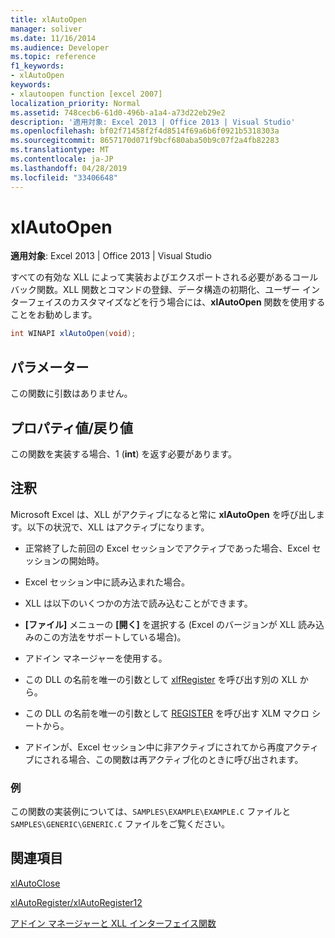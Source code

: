```yaml
---
title: xlAutoOpen
manager: soliver
ms.date: 11/16/2014
ms.audience: Developer
ms.topic: reference
f1_keywords:
- xlAutoOpen
keywords:
- xlautoopen function [excel 2007]
localization_priority: Normal
ms.assetid: 748cecb6-61d0-496b-a1a4-a73d22eb29e2
description: '適用対象: Excel 2013 | Office 2013 | Visual Studio'
ms.openlocfilehash: bf02f71458f2f4d8514f69a6b6f0921b5318303a
ms.sourcegitcommit: 8657170d071f9bcf680aba50b9c07f2a4fb82283
ms.translationtype: MT
ms.contentlocale: ja-JP
ms.lasthandoff: 04/28/2019
ms.locfileid: "33406648"
---
```

# <a name="xlautoopen"></a>xlAutoOpen

 **適用対象**: Excel 2013 | Office 2013 | Visual Studio 
  
すべての有効な XLL によって実装およびエクスポートされる必要があるコールバック関数。XLL 関数とコマンドの登録、データ構造の初期化、ユーザー インターフェイスのカスタマイズなどを行う場合には、**xlAutoOpen** 関数を使用することをお勧めします。 
  
```cs
int WINAPI xlAutoOpen(void);
```

## <a name="parameters"></a>パラメーター

この関数に引数はありません。
  
## <a name="property-valuereturn-value"></a>プロパティ値/戻り値

この関数を実装する場合、1 (**int**) を返す必要があります。
  
## <a name="remarks"></a>注釈

Microsoft Excel は、XLL がアクティブになると常に **xlAutoOpen** を呼び出します。以下の状況で、XLL はアクティブになります。 
  
- 正常終了した前回の Excel セッションでアクティブであった場合、Excel セッションの開始時。
    
- Excel セッション中に読み込まれた場合。
    
- XLL は以下のいくつかの方法で読み込むことができます。
    
- **[ファイル]** メニューの **[開く]** を選択する (Excel のバージョンが XLL 読み込みのこの方法をサポートしている場合)。 
    
- アドイン マネージャーを使用する。
    
- この DLL の名前を唯一の引数として [xlfRegister](xlfregister-form-1.md) を呼び出す別の XLL から。 
    
- この DLL の名前を唯一の引数として [REGISTER](xlfregister-form-1.md) を呼び出す XLM マクロ シートから。 
    
- アドインが、Excel セッション中に非アクティブにされてから再度アクティブにされる場合、この関数は再アクティブ化のときに呼び出されます。
    
### <a name="example"></a>例

この関数の実装例については、`SAMPLES\EXAMPLE\EXAMPLE.C` ファイルと `SAMPLES\GENERIC\GENERIC.C` ファイルをご覧ください。
  
## <a name="see-also"></a>関連項目



[xlAutoClose](xlautoclose.md)
  
[xlAutoRegister/xlAutoRegister12](xlautoregister-xlautoregister12.md)


[アドイン マネージャーと XLL インターフェイス関数](add-in-manager-and-xll-interface-functions.md)

